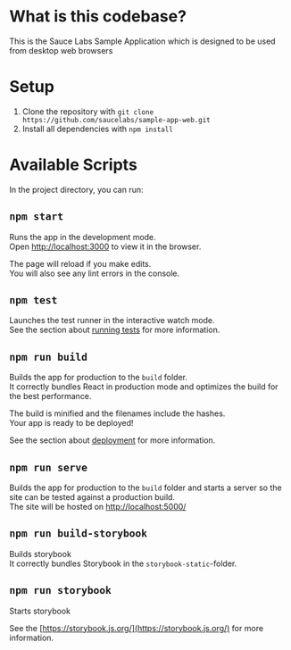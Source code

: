 # What is this codebase?
This is the Sauce Labs Sample Application which is designed to be used from desktop web browsers

# Setup
1. Clone the repository with `git clone https://github.com/saucelabs/sample-app-web.git`
2. Install all dependencies with `npm install`

# Available Scripts

In the project directory, you can run:

## `npm start`

Runs the app in the development mode.<br>
Open [http://localhost:3000](http://localhost:3000) to view it in the browser.

The page will reload if you make edits.<br>
You will also see any lint errors in the console.

## `npm test`

Launches the test runner in the interactive watch mode.<br>
See the section about [running tests](https://facebook.github.io/create-react-app/docs/running-tests) for more information.

## `npm run build`

Builds the app for production to the `build` folder.<br>
It correctly bundles React in production mode and optimizes the build for the best performance.

The build is minified and the filenames include the hashes.<br>
Your app is ready to be deployed!

See the section about [deployment](https://facebook.github.io/create-react-app/docs/deployment) for more information.

## `npm run serve`

Builds the app for production to the `build` folder and starts a server so the site can be tested against a production build.<br>
The site will be hosted on [http://localhost:5000/](http://localhost:5000/)

## `npm run build-storybook`

Builds storybook<br>
It correctly bundles Storybook in the `storybook-static`-folder.

## `npm run storybook`

Starts storybook<br>

See the [https://storybook.js.org/](https://storybook.js.org/) for more information.


